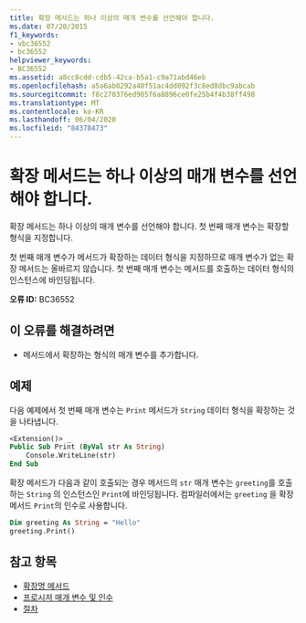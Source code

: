 ```yaml
---
title: 확장 메서드는 하나 이상의 매개 변수를 선언해야 합니다.
ms.date: 07/20/2015
f1_keywords:
- vbc36552
- bc36552
helpviewer_keywords:
- BC36552
ms.assetid: a8cc8cdd-cdb5-42ca-b5a1-c9a71abd46eb
ms.openlocfilehash: a5a6ab0292a40f51ac4dd092f3c8ed8dbc9abcab
ms.sourcegitcommit: f8c270376ed905f6a8896ce0fe25b4f4b38ff498
ms.translationtype: MT
ms.contentlocale: ko-KR
ms.lasthandoff: 06/04/2020
ms.locfileid: "84378473"
---
```

# <a name="extension-methods-must-declare-at-least-one-parameter"></a>확장 메서드는 하나 이상의 매개 변수를 선언해야 합니다.
확장 메서드는 하나 이상의 매개 변수를 선언해야 합니다. 첫 번째 매개 변수는 확장할 형식을 지정합니다.  
  
 첫 번째 매개 변수가 메서드가 확장하는 데이터 형식을 지정하므로 매개 변수가 없는 확장 메서드는 올바르지 않습니다. 첫 번째 매개 변수는 메서드를 호출하는 데이터 형식의 인스턴스에 바인딩됩니다.  
  
 **오류 ID:** BC36552  
  
## <a name="to-correct-this-error"></a>이 오류를 해결하려면  
  
- 메서드에서 확장하는 형식의 매개 변수를 추가합니다.  
  
## <a name="example"></a>예제  
 다음 예제에서 첫 번째 매개 변수는 `Print` 메서드가 `String` 데이터 형식을 확장하는 것을 나타냅니다.  
  
```vb  
<Extension()> _  
Public Sub Print (ByVal str As String)  
    Console.WriteLine(str)  
End Sub  
```  
  
 확장 메서드가 다음과 같이 호출되는 경우 메서드의 `str` 매개 변수는 `greeting`를 호출하는 `String` 의 인스턴스인 `Print`에 바인딩됩니다. 컴파일러에서는 `greeting` 을 확장 메서드 `Print`의 인수로 사용합니다.  
  
```vb  
Dim greeting As String = "Hello"  
greeting.Print()  
```  
  
## <a name="see-also"></a>참고 항목

- [확장명 메서드](../programming-guide/language-features/procedures/extension-methods.md)
- [프로시저 매개 변수 및 인수](../programming-guide/language-features/procedures/procedure-parameters-and-arguments.md)
- [절차](../programming-guide/language-features/procedures/index.md)
